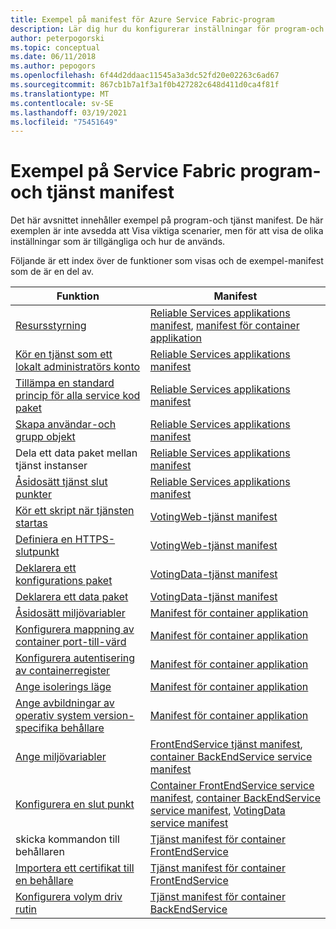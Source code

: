 ```yaml
---
title: Exempel på manifest för Azure Service Fabric-program
description: Lär dig hur du konfigurerar inställningar för program-och tjänst manifest för ett Service Fabric-program.
author: peterpogorski
ms.topic: conceptual
ms.date: 06/11/2018
ms.author: pepogors
ms.openlocfilehash: 6f44d2ddaac11545a3a3dc52fd20e02263c6ad67
ms.sourcegitcommit: 867cb1b7a1f3a1f0b427282c648d411d0ca4f81f
ms.translationtype: MT
ms.contentlocale: sv-SE
ms.lasthandoff: 03/19/2021
ms.locfileid: "75451649"
---
```

# <a name="service-fabric-application-and-service-manifest-examples"></a>Exempel på Service Fabric program-och tjänst manifest
Det här avsnittet innehåller exempel på program-och tjänst manifest. De här exemplen är inte avsedda att Visa viktiga scenarier, men för att visa de olika inställningar som är tillgängliga och hur de används. 

Följande är ett index över de funktioner som visas och de exempel-manifest som de är en del av.

|Funktion|Manifest|
|---|---|
|[Resursstyrning](service-fabric-resource-governance.md)|[Reliable Services applikations manifest](service-fabric-manifest-example-reliable-services-app.md#application-manifest), [manifest för container applikation](service-fabric-manifest-example-container-app.md#application-manifest)|
|[Kör en tjänst som ett lokalt administratörs konto](service-fabric-application-runas-security.md)|[Reliable Services applikations manifest](service-fabric-manifest-example-reliable-services-app.md#application-manifest)|
|[Tillämpa en standard princip för alla service kod paket](service-fabric-application-runas-security.md#apply-a-default-policy-to-all-service-code-packages)|[Reliable Services applikations manifest](service-fabric-manifest-example-reliable-services-app.md#application-manifest)|
|[Skapa användar-och grupp objekt](service-fabric-application-runas-security.md)|[Reliable Services applikations manifest](service-fabric-manifest-example-reliable-services-app.md#application-manifest)|
|Dela ett data paket mellan tjänst instanser|[Reliable Services applikations manifest](service-fabric-manifest-example-reliable-services-app.md#application-manifest)|
|[Åsidosätt tjänst slut punkter](service-fabric-service-manifest-resources.md#overriding-endpoints-in-servicemanifestxml)|[Reliable Services applikations manifest](service-fabric-manifest-example-reliable-services-app.md#application-manifest)|
|[Kör ett skript när tjänsten startas](service-fabric-run-script-at-service-startup.md)|[VotingWeb-tjänst manifest](service-fabric-manifest-example-reliable-services-app.md#votingweb-service-manifest)|
|[Definiera en HTTPS-slutpunkt](service-fabric-tutorial-dotnet-app-enable-https-endpoint.md#define-an-https-endpoint-in-the-service-manifest)|[VotingWeb-tjänst manifest](service-fabric-manifest-example-reliable-services-app.md#votingweb-service-manifest)|
|[Deklarera ett konfigurations paket](service-fabric-application-and-service-manifests.md)|[VotingData-tjänst manifest](service-fabric-manifest-example-reliable-services-app.md#votingdata-service-manifest)|
|[Deklarera ett data paket](service-fabric-application-and-service-manifests.md)|[VotingData-tjänst manifest](service-fabric-manifest-example-reliable-services-app.md#votingdata-service-manifest)|
|[Åsidosätt miljövariabler](service-fabric-get-started-containers.md#configure-and-set-environment-variables)|[Manifest för container applikation](service-fabric-manifest-example-container-app.md#application-manifest)|
|[Konfigurera mappning av container port-till-värd](service-fabric-get-started-containers.md#configure-container-port-to-host-port-mapping-and-container-to-container-discovery)| [Manifest för container applikation](service-fabric-manifest-example-container-app.md#application-manifest)|
|[Konfigurera autentisering av containerregister](service-fabric-get-started-containers.md#configure-container-repository-authentication)|[Manifest för container applikation](service-fabric-manifest-example-container-app.md#application-manifest)|
|[Ange isolerings läge](service-fabric-get-started-containers.md#configure-isolation-mode)|[Manifest för container applikation](service-fabric-manifest-example-container-app.md#application-manifest)|
|[Ange avbildningar av operativ system version-specifika behållare](service-fabric-get-started-containers.md#specify-os-build-specific-container-images)|[Manifest för container applikation](service-fabric-manifest-example-container-app.md#application-manifest)|
|[Ange miljövariabler](service-fabric-get-started-containers.md#configure-and-set-environment-variables)|[FrontEndService tjänst manifest](service-fabric-manifest-example-container-app.md#frontendservice-service-manifest), [container BackEndService service manifest](service-fabric-manifest-example-container-app.md#backendservice-service-manifest)|
|[Konfigurera en slut punkt](service-fabric-get-started-containers.md#configure-communication)|[Container FrontEndService service manifest](service-fabric-manifest-example-container-app.md#frontendservice-service-manifest), [container BackEndService service manifest](service-fabric-manifest-example-container-app.md#backendservice-service-manifest), [VotingData service manifest](service-fabric-manifest-example-reliable-services-app.md#votingdata-service-manifest)|
|skicka kommandon till behållaren|[Tjänst manifest för container FrontEndService](service-fabric-manifest-example-container-app.md#frontendservice-service-manifest)|
|[Importera ett certifikat till en behållare](service-fabric-securing-containers.md)|[Tjänst manifest för container FrontEndService](service-fabric-manifest-example-container-app.md#frontendservice-service-manifest)|
|[Konfigurera volym driv rutin](service-fabric-containers-volume-logging-drivers.md)|[Tjänst manifest för container BackEndService](service-fabric-manifest-example-container-app.md#backendservice-service-manifest)|

